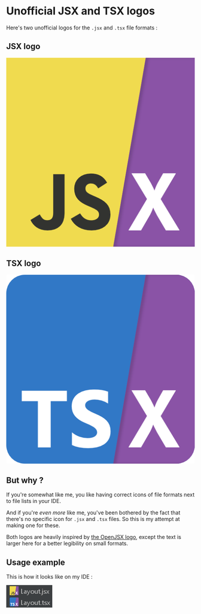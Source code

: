 # Unofficial JSX and TSX logos

Here's two unofficial logos for the `.jsx` and `.tsx` file formats :

## JSX logo

![JSX logo](jsx-logo-512.png "JSX logo")

## TSX logo

![TSX logo](tsx-logo-512.png "TSX logo")

## But why ?

If you're somewhat like me, you like having correct icons of file formats next to file lists in your IDE.

And if you're *even more* like me, you've been bothered by the fact that there's no specific icon for `.jsx` and `.tsx` files.
So this is my attempt at making one for these.

Both logos are heavily inspired by [the OpenJSX logo](https://github.com/OpenJSX/logo), except the text is larger here for a better legibility on small formats.

## Usage example

This is how it looks like on my IDE :

![Screenshot](example.png "Screenshot")
